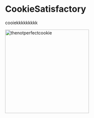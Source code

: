 # CookieSatisfactory
cooiekkkkkkkkk


<img width="272" alt="thenotperfectcookie" src="https://github.com/user-attachments/assets/a6f8c5e9-62b1-4fb6-b258-c4f6993b2712" />
